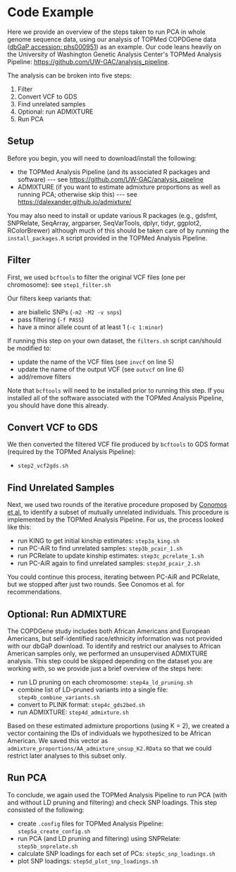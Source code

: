# Code Example

Here we provide an overview of the steps taken to run PCA in whole genome sequence data, using our analysis of TOPMed COPDGene data ([dbGaP accession: phs000951](https://www.ncbi.nlm.nih.gov/projects/gap/cgi-bin/study.cgi?study_id=phs000951.v5.p5)) as an example.
Our code leans heavily on the University of Washington Genetic Analysis Center's TOPMed Analysis Pipeline: https://github.com/UW-GAC/analysis_pipeline.

The analysis can be broken into five steps:

1. Filter
2. Convert VCF to GDS
3. Find unrelated samples
4. Optional: run ADMIXTURE 
5. Run PCA

## Setup

Before you begin, you will need to download/install the following:

- the TOPMed Analysis Pipeline (and its associated R packages and software) --- see https://github.com/UW-GAC/analysis_pipeline
- ADMIXTURE (if you want to estimate admixture proportions as well as running PCA; otherwise skip this) --- see https://dalexander.github.io/admixture/ 

You may also need to install or update various R packages (e.g., gdsfmt, SNPRelate, SeqArray, argparser, SeqVarTools, dplyr, tidyr, ggplot2, RColorBrewer) although much of this should be taken care of by running the `install_packages.R` script provided in the TOPMed Analysis Pipeline. 

## Filter

First, we used `bcftools` to filter the original VCF files (one per chromosome): see `step1_filter.sh`

Our filters keep variants that:

- are biallelic SNPs (`-m2 -M2 -v snps`)
- pass filtering (`-f PASS`)
- have a minor allele count of at least 1 (`-c 1:minor`)

If running this step on your own dataset, the `filters.sh` script can/should be modified to:

- update the name of the VCF files (see `invcf` on line 5)
- update the name of the output VCF (see `outvcf` on line 6) 
- add/remove filters

Note that `bcftools` will need to be installed prior to running this step. 
If you installed all of the software associated with the TOPMed Analysis Pipeline, you should have done this already.


## Convert VCF to GDS

We then converted the filtered VCF file produced by `bcftools` to GDS format (required by the TOPMed Analysis Pipeline): 

- `step2_vcf2gds.sh`

## Find Unrelated Samples

Next, we used two rounds of the iterative procedure proposed by [Conomos et al.](https://www.sciencedirect.com/science/article/pii/S0002929715004930) to identify a subset of mutually unrelated individuals.
This procedure is implemented by the TOPMed Analysis Pipeline.
For us, the process looked like this:
 
- run KING to get initial kinship estimates: `step3a_king.sh`
- run PC-AiR to find unrelated samples: `step3b_pcair_1.sh`
- run PCRelate to update kinship estimates: `step3c_pcrelate_1.sh`
- run PC-AiR again to find unrelated samples: `step3d_pcair_2.sh`

You could continue this process, iterating between PC-AiR and PCRelate, but we stopped after just two rounds.
See Conomos et al. for recommendations.


## Optional: Run ADMIXTURE

The COPDGene study includes both African Americans and European Americans, but self-identified race/ethnicity information was not provided with our dbGaP download.
To identify and restrict our analyses to African American samples only, we performed an unsupervised ADMIXTURE analysis.
This step could be skipped depending on the dataset you are working with, so we provide just a brief overview of the steps here:

- run LD pruning on each chromosome: `step4a_ld_pruning.sh`
- combine list of LD-pruned variants into a single file: `step4b_combine_variants.sh`
- convert to PLINK format: `step4c_gds2bed.sh`
- run ADMIXTURE: `step4d_admixture.sh`

Based on these estimated admixture proportions (using K = 2), we created a vector containing the IDs of individuals we hypothesized to be African American.
We saved this vector as `admixture_proportions/AA_admixture_unsup_K2.RData` so that we could restrict later analyses to this subset only.
 

## Run PCA

To conclude, we again used the TOPMed Analysis Pipeline to run PCA (with and without LD pruning and filtering) and check SNP loadings. 
This step consisted of the following:

- create `.config` files for TOPMed Analysis Pipeline: `step5a_create_config.sh`
- run PCA (and LD pruning and filtering) using SNPRelate: `step5b_snprelate.sh`
- calculate SNP loadings for each set of PCs: `step5c_snp_loadings.sh`
- plot SNP loadings: `step5d_plot_snp_loadings.sh`




